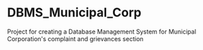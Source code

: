 # DBMS_Municipal_Corp
Project for creating a Database Management System for Municipal Corporation's complaint and grievances section
